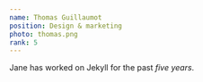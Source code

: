 ```yaml
---
name: Thomas Guillaumot
position: Design & marketing
photo: thomas.png
rank: 5
---
```

Jane has worked on Jekyll for the past *five years*.
